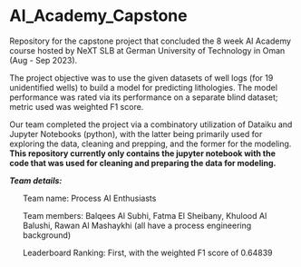 # AI_Academy_Capstone
Repository for the capstone project that concluded the 8 week AI Academy course hosted by NeXT SLB at German University of Technology in Oman (Aug - Sep 2023).

The project objective was to use the given datasets of well logs (for 19 unidentified wells) to build a model for predicting lithologies. The model performance was rated via its performance on a separate blind dataset; metric used was weighted F1 score. 

Our team completed the project via a combinatory utilization of Dataiku and Jupyter Notebooks (python), with the latter being primarily used for exploring the data, cleaning and prepping, and the former for the modeling. <b> This repository currently only contains the jupyter notebook with the code that was used for cleaning and preparing the data for modeling.</b>

<i><b> 
Team details:
</b></i> 
<ul>
  Team name: Process AI Enthusiasts
</ul>
<ul>
  Team members: Balqees Al Subhi, Fatma El Sheibany, Khulood Al Balushi, Rawan Al Mashaykhi (all have a process engineering background)
</ul>
<ul>
  Leaderboard Ranking: First, with the weighted F1 score of 0.64839
</ul>


